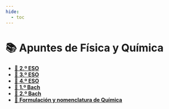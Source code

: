 ```yaml
---
hide:
  - toc
---
```


# 📚 Apuntes de Física y Química

<div class="grid cards" markdown>

- [📗 **2.º ESO**](2eso)
- [📘 **3.º ESO**](3eso)
- [📙 **4.º ESO**](4eso)
- [📕 **1.º Bach**](1bach)
- [📓 **2.º Bach**](2bach)
- [📔 **Formulación y nomenclatura de Química**](formulacion-nomenclatura-quimica)

</div>